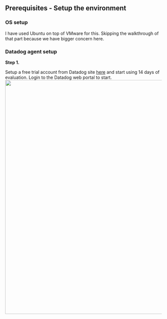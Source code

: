 ## Prerequisites - Setup the environment

### OS setup
I have used Ubuntu on top of VMware for this. Skipping the walkthrough of that part because we have bigger concern here.

### Datadog agent setup

**Step 1.**

Setup a free trial account from Datadog site [here]( https://app.datadoghq.com/signup "Datadog signup") and start using 14 days of evaluation. Login to the Datadog web portal to start.
<img src="https://github.com/Tosrif/Tosrif-hiring-engineers/blob/solutions-engineer/files/APM_services.jpg" width="750px" />
